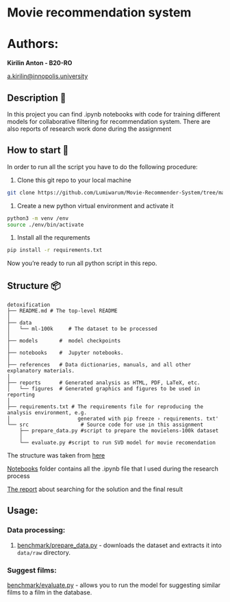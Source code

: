 # Movie recommendation system

# Authors:

**Kirilin Anton - B20-RO** 

a.kirilin@innopolis.university

## Description 📔

In this project you can find .ipynb notebooks with code for training different models for collaborative filtering for recommendation system.  There are also reports of research work done during the assignment

## How to start 🚀

In order to run all the script you have to do the following procedure:

1.  Clone this git repo to your local machine

```bash
git clone https://github.com/Lumiwarum/Movie-Recommender-System/tree/main
```

1. Create a new python virtual environment and activate it

```bash
python3 -m venv /env
source ./env/bin/activate
```

1. Install all the requrements

```bash
pip install -r requirements.txt
```

Now you’re ready to run all python script in this repo.

## Structure  📦

```
detoxification
├── README.md # The top-level README
│
├── data
│   └── ml-100k     # The dataset to be processed
│
├── models       #  model checkpoints
│
├── notebooks    #  Jupyter notebooks.
│
├── references   # Data dictionaries, manuals, and all other explanatory materials.
│
├── reports      # Generated analysis as HTML, PDF, LaTeX, etc.
│   └── figures  # Generated graphics and figures to be used in reporting
│
├── requirements.txt # The requirements file for reproducing the analysis environment, e.g.
│                      generated with pip freeze › requirements. txt'
└── src                 # Source code for use in this assignment
    ├── prepare_data.py #script to prepare the movielens-100k dataset
    │
    └── evaluate.py #script to run SVD model for movie recomendation
```

The structure was taken from [here](https://github.com/Lumiwarum/Movie-Recommender-System/blob/main/TASK_DESCRIPTION.md)

[Notebooks](https://github.com/Lumiwarum/Movie-Recommender-System/tree/main/notebooks) folder contains all the .ipynb file that I used during the research process

[The report](https://github.com/Lumiwarum/Movie-Recommender-System/blob/main/reports/Report.pdf) about searching for the solution and  the final result

## Usage:

### Data processing:

1. [benchmark/prepare_data.py](https://github.com/Lumiwarum/Movie-Recommender-System/blob/main/benchmark/prepare_data.py) - downloads the dataset and extracts it into `data/raw` directory.

### Suggest films:

[benchmark/evaluate.py](https://github.com/Lumiwarum/Movie-Recommender-System/blob/main/benchmark/evaluate.py) - allows you to run the model for suggesting similar films to a film in the database.
